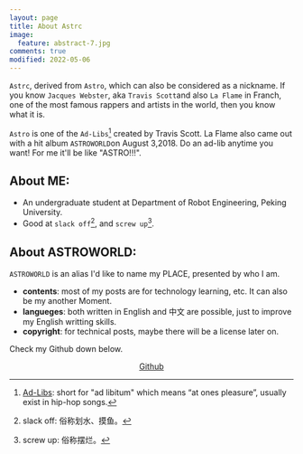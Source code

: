 ```yaml
---
layout: page
title: About Astrc
image:
  feature: abstract-7.jpg
comments: true
modified: 2022-05-06
---
```


`Astrc`, derived from `Astro`, which can also be considered as a nickname. If you know `Jacques Webster`, aka `Travis Scott`and also `La Flame` in Franch, one of the most famous rappers and artists in the world, then you know what it is.

`Astro` is one of the `Ad-Libs`[^1] created by Travis Scott. La Flame also came out with a hit album `ASTROWORLD`on August 3,2018.
Do an ad-lib anytime you want! For me it'll be like "ASTRO!!!".


## About ME:

* An undergraduate student at Department of Robot Engineering, Peking University.
* Good at `slack off`[^2], and `screw up`[^3].

## About ASTROWORLD:  

`ASTROWORLD` is an alias I'd like to name my PLACE, presented by who I am.  
* **contents**: most of my posts are for technology learning, etc. It can also be my another Moment.  
* **langueges**: both written in English and 中文 are possible, just to improve my English writting skills.  
* **copyright**: for technical posts, maybe there will be a license later on.

Check my Github down below.
<center><div markdown="0"><a href="https://github.com/lucameng/" class="btn btn-success">Github</a></div></center>





[^1]: [Ad-Libs](https://rhymemakers.com/rap-ad-libs/): short for "ad libitum" which means “at ones pleasure”, usually exist in hip-hop songs.  
[^2]: slack off: 俗称划水、摸鱼。  
[^3]: screw up: 俗称摆烂。
